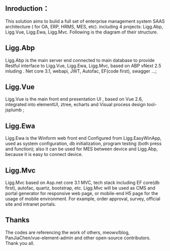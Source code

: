 ## Inroduction：
This solution  aims to bulid  a full set of  enterprise management system SAAS architecture ( for OA, ERP, HRMS, MES, etc).  including 4 projects: Ligg.Abp, Ligg.Vue, Ligg.Ewa, Ligg.Mvc. Following is the diagram of their structure.

## Ligg.Abp
 Ligg.Abp is the main server end connected to main database to provide Restful interface to Ligg.Vue, Ligg.Ewa, Ligg.Mvc, based on ABP vNext 2.5 inluding . Net core 3.1, webapi,  JWT, Autofac, EF(code first), swagger ...;

## Ligg.Vue
Ligg.Vue is the main front end presentation UI , based on Vue 2.6, integrated into  elementUI, ztree, echarts and Visual process design tool-jsplumb ; 

## Ligg.Ewa
Ligg.Ewa is the Winform web front end Configured from  Ligg.EasyWinApp, used as system configuration, db initialization, program testing (both press and function); also it can be used for MES between device and Ligg.Abp, because it is easy to connect device. 

## Ligg.Mvc
Ligg.Mvc based on Asp.net core 3.1 MVC,  tech stack including EF core(db first), autofac, quartz, bootstrap, etc. Ligg.Mvc will be used as CMS and portal generator for responsive web page, or mobile-end H5 page for the usage of  mobile environment. For example, order approval, survey, official site and intranet portals.  

## Thanks
The codes  are referencing the work of others,  meowv/blog, PanJiaChen/vue-element-admin and other open-source contributors.  Thank you all.



